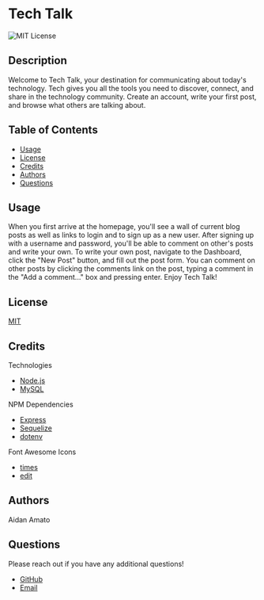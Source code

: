 # Tech Talk

![MIT License](https://img.shields.io/badge/license-MIT-green)

## Description

Welcome to Tech Talk, your destination for communicating about today's technology. Tech gives you all the tools you need to discover, connect, and share in the technology community. Create an account, write your first post, and browse what others are talking about.

## Table of Contents

* [Usage](#usage)
* [License](#license)
* [Credits](#credits)
* [Authors](#authors)
* [Questions](#questions)

## Usage

When you first arrive at the homepage, you'll see a wall of current blog posts as well as links to login and to sign up as a new user. After signing up with a username and password, you'll be able to comment on other's posts and write your own. To write your own post, navigate to the Dashboard, click the "New Post" button, and fill out the post form. You can comment on other posts by clicking the comments link on the post, typing a comment in the "Add a comment..." box and pressing enter. Enjoy Tech Talk!

## License

[MIT](./LICENSE.txt)

## Credits

Technologies

* [Node.js](https://nodejs.org/en/)
* [MySQL](https://www.mysql.com/)

NPM Dependencies

* [Express](https://www.npmjs.com/package/express)
* [Sequelize](https://sequelize.org/)
* [dotenv](https://www.npmjs.com/package/dotenv)

Font Awesome Icons

* [times](https://fontawesome.com/v5.15/icons/times?style=solid)
* [edit](https://fontawesome.com/v5.15/icons/edit?style=solid)

## Authors

Aidan Amato

## Questions

Please reach out if you have any additional questions!

* [GitHub](https://github.com/aidanamato)
* [Email](mailto:aidanamato@comcast.net)